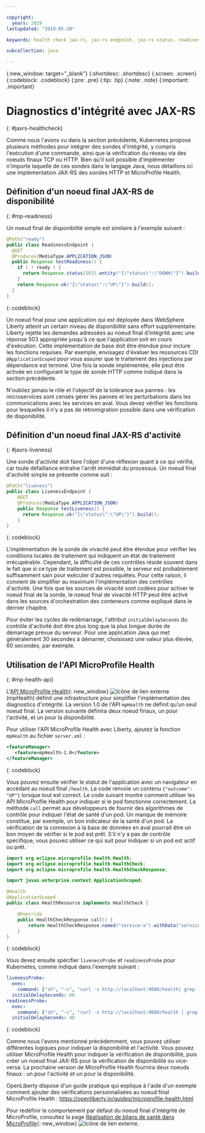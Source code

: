 ```yaml
---

copyright:
  years: 2019
lastupdated: "2019-05-20"

keywords: health check jax-rs, jax-rs endpoint, jax-rs status, readiness jax-rs, liveness jax-rs, microprofile health

subcollection: java

---
```


{:new_window: target="_blank"}
{:shortdesc: .shortdesc}
{:screen: .screen}
{:codeblock: .codeblock}
{:pre: .pre}
{:tip: .tip}
{:note: .note}
{:important: .important}

# Diagnostics d'intégrité avec JAX-RS
{: #jaxrs-healthcheck}

Comme nous l'avons vu dans la section précédente, Kubernetes propose plusieurs méthodes pour intégrer des sondes d'intégrité, y compris l'exécution d'une commande, ainsi que la vérification du réseau via des noeuds finaux TCP ou HTTP. Bien qu'il soit possible d'implémenter n'importe laquelle de ces sondes dans le langage Java, nous détaillons ici une implémentation JAX-RS des sondes HTTP et MicroProfile Health.

## Définition d'un noeud final JAX-RS de disponibilité
{: #mp-readiness}

Un noeud final de disponibilité simple est similaire à l'exemple suivant :

```java
@Path("ready")
public class ReadinessEndpoint {
  @GET
  @Produces(MediaType.APPLICATION_JSON)
  public Response testReadiness() {
    if ( ! ready ) {
      return Response.status(503).entity("{\"status\":\"DOWN\"}").build();
    }
    return Response.ok("{\"status\":\"UP\"}").build();
  }
}
```
{: codeblock}

Un noeud final pour une application qui est déployée dans WebSphere Liberty atteint un certain niveau de disponibilité sans effort supplémentaire. Liberty rejette les demandes adressées au noeud final d'intégrité avec une réponse 503 appropriée jusqu'à ce que l'application soit en cours d'exécution. Cette implémentation de base doit être étendue pour inclure les fonctions requises. Par exemple, envisagez d'évaluer les ressources CDI `@ApplicationScoped` pour vous assurer que le traitement des injections par dépendance est terminé. Une fois la sonde implémentée, elle peut être activée en configurant le type de sonde HTTP comme indiqué dans la section précédente.

N'oubliez jamais le rôle et l'objectif de la tolérance aux pannes : les microservices sont censés gérer les pannes et les perturbations dans les communications avec les services en aval. Vous devez vérifier les fonctions pour lesquelles il n'y a pas de rétromigration possible dans une vérification de disponibilité.

## Définition d'un noeud final JAX-RS d'activité
{: #jaxrs-liveness}

Une sonde d'activité doit faire l'objet d'une réflexion quant à ce qui vérifié, car toute défaillance entraîne l'arrêt immédiat du processus. Un noeud final d'activité simple se présente comme suit :

```java
@Path("liveness")
public class LivenessEndpoint {
    @GET
    @Produces(MediaType.APPLICATION_JSON)
    public Response testLiveness() {
      return Response.ok("{\"status\":\"UP\"}").build();
    }
}
```
{: codeblock}

L'implémentation de la sonde de vivacité peut être étendue pour vérifier les conditions locales de traitement qui indiquent un état de traitement irrécupérable. Cependant, la difficulté de ces contrôles réside souvent dans le fait que si ce type de traitement est possible, le serveur est probablement suffisamment sain pour exécuter d'autres requêtes. Pour cette raison, il convient de simplifier au maximum l'implémentation des contrôles d'activité. Une fois que les sources de vivacité sont codées pour activer le noeud final de la sonde, le noeud final de vivacité HTTP peut être activé dans les sources d'orchestration des conteneurs comme expliqué dans le dernier chapitre.

Pour éviter les cycles de redémarrage, l'attribut `initialDelaySeconds` du contrôle d'activité doit être plus long que la plus longue durée de démarrage prévue du serveur. Pour une application Java qui met généralement 30 secondes à démarrer, choisissez une valeur plus élevée, 60 secondes, par exemple.

## Utilisation de l'API MicroProfile Health
{: #mp-health-api}

L'[API MicroProfile Health](https://www.ibm.com/support/knowledgecenter/en/SSEQTP_liberty/com.ibm.websphere.wlp.doc/ae/twlp_microprofile_healthcheck.html){: new_window} ![Icône de lien externe](../icons/launch-glyph.svg "Icône de lien externe") (mpHealth) définit une infrastructure pour simplifier l'implémentation des diagnostics d'intégrité. La version 1.0 de l'API `mpHealth` ne définit qu'un seul noeud final. La version suivante définira deux noeud finaux, un pour l'activité, et un pour la disponibilité.

Pour utiliser l'API MicroProfile Health avec Liberty, ajoutez la fonction `mpHealth` au fichier `server.xml` :

```xml
<featureManager>
   <feature>mpHealth-1.0</feature>
</featureManager>
```
{: codeblock}

Vous pouvez ensuite vérifier le statut de l'application avec un navigateur en accédant au noeud final `/health`. Le code renvoie un contenu `{"outcome": "UP"}` lorsque tout est correct. Le code suivant montre comment utiliser les API MicroProfile Health pour indiquer si le pod fonctionne correctement. La méthode `call` permet aux développeurs de fournir des algorithmes de contrôle pour indiquer l'état de santé d'un pod. Un manque de mémoire constitue, par exemple, un bon indicateur de la santé d'un pod. La vérification de la connexion à la base de données en aval pourrait être un bon moyen de vérifier si le pod est prêt. S'il n'y a pas de contrôle spécifique, vous pouvez utiliser ce qui suit pour indiquer si un pod est actif ou prêt.

```java
import org.eclipse.microprofile.health.Health;
import org.eclipse.microprofile.health.HealthCheck;
import org.eclipse.microprofile.health.HealthCheckResponse;

import javax.enterprise.context.ApplicationScoped;

@Health
@ApplicationScoped
public class HealthResource implements HealthCheck {

    @Override
    public HealthCheckResponse call() {
        return HealthCheckResponse.named("service-a").withData("service-a", "ok").up().build();
    }
}
```
{: codeblock}

Vous devez ensuite spécifier `livenessProbe` et `readinessProbe` pour Kubernetes, comme indiqué dans l'exemple suivant :
```yaml
livenessProbe:
  exec:
    command: ["sh", "-c", "curl -s http://localhost:9080/health| grep -q service-a"]
  initialDelaySeconds: 60
readinessProbe:
  exec:
    command: ["sh", "-c", "curl -s http://localhost:9080/health | grep -q service-a"]
  initialDelaySeconds: 40
```
{: codeblock}

Comme nous l'avons mentionné précédemment, vous pouvez utiliser différentes logiques pour indiquer la disponibilité et l'activité. Vous pouvez utiliser MicroProfile Health pour indiquer la vérification de disponibilité, puis créer un noeud final JAX-RS pour la vérification de disponibilité ou vice-versa. La prochaine version de MicroProfile Health fournira deux noeuds finaux : un pour l'activité et un pour la disponibilité.

OpenLiberty dispose d'un guide pratique qui explique à l'aide d'un exemple comment ajouter des vérifications personnalisées au noeud final MicroProfile Health : https://openliberty.io/guides/microprofile-health.html

Pour redéfinir le comportement par défaut du noeud final d'intégrité de MicroProfile, consultez la page [Réalisation de bilans de santé dans MicroProfile](https://www.ibm.com/support/knowledgecenter/en/SSEQTP_liberty/com.ibm.websphere.wlp.doc/ae/twlp_microprofile_healthcheck.html){: new_window} ![Icône de lien externe](../icons/launch-glyph.svg "Icône de lien externe").
